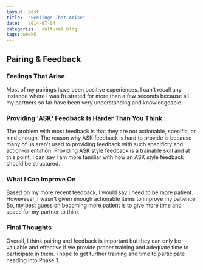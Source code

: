 ```yaml
---
layout: post
title:  "Feelings That Arise"
date:   2014-07-04
categories:  cultural blog
tags: week5
---
```



<section>
	<h2>Pairing &amp; Feedback</h2>
	<article>
		<h3>Feelings That Arise</h3>
		<p>
			Most of my pairings have been positive experiences. I can't recall any instance where I was frustrated for more than a few seconds because all my partners so far have been very understanding and knowledgeable.
		</p>
	</article>
	<article>
		<h3>Providing 'ASK' Feedback Is Harder Than You Think</h3>
		<p>
			The problem with most feedback is that they are not actionable, specific, or kind enough. The reason why ASK feedback is hard to provide is because many of us aren't used to providing feedback with such specificty and action-orientation. Providing ASK style feedback is a trainable skill and at this point, I can say I am more familiar with how an ASK style feedback should be structured.
		</p>
	</article>
	<article>
		<h3>What I Can Improve On</h3>
		<p>
			Based on my more recent feedback, I would say I need to be more patient. Howevever, I wasn't given enough actionable items to improve my patience. So, my best guess on becoming more patient is to give more time and space for my partner to think.
		</p>
	</article>
	<article>
		<h3>Final Thoughts</h3>
		<p>Overall, I think pairing and feedback is important but they can only be valuable and effective if we provide proper training and adequate time to participate in them. I hope to get further training and time to participate heading into Phase 1.
		</p>
	</article>
</section>